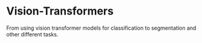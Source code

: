 # Vision-Transformers
From using vision transformer models for classification to segmentation and other different tasks.
